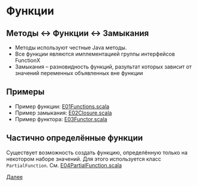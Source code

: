 # Функции

## Методы <-> Функции <-> Замыкания

* Методы используют честные Java методы.
* Все функции являются имплементацией группы интерфейсов FunctionX
* Замыкания &#8211; разновидность функций, разультат которых зависит от значений переменных объявленных вне функции

## Примеры

* Пример функции: [E01Functions.scala](E01Functions.scala)
* Пример замыкания: [E02Closure.scala](E02Closure.scala)
* Пример функтора: [E03Functor.scala](E03Functor.scala)

## Частично определённые функции

Существует возможность создать функцию, определённую только на некотором наборе значений. Для этого используется класс
`PartialFunction`. См. [E04PartialFunction.scala](E04PartialFunction.scala)

[Далее](/src/main/scala/lesson03/)
